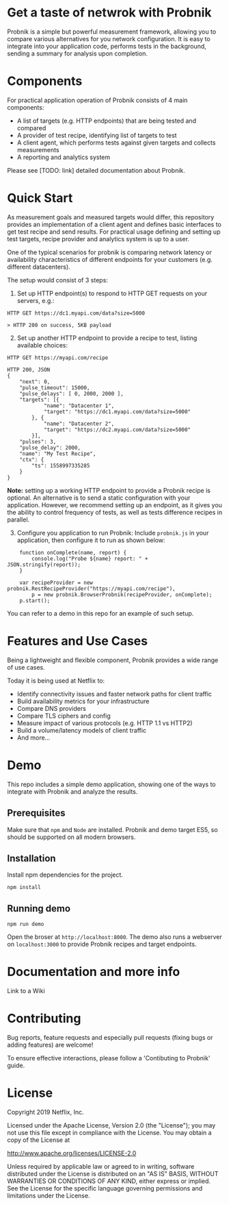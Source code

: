 Get a taste of netwrok with Probnik
============================

Probnik is a simple but powerful measurement framework, allowing you to compare various alternatives for you network configuration. It is easy to integrate into your application code, performs tests in the background, sending a summary for analysis upon completion.


Components
============================
For practical application operation of Probnik consists of 4 main components:
* A list of targets (e.g. HTTP endpoints) that are being tested and compared
* A provider of test recipe, identifying list of targets to test
* A client agent, which performs tests against given targets and collects measurements
* A reporting and analytics system

Please see [TODO: link] detailed documentation about Probnik.

Quick Start
============================

As measurement goals and measured targets would differ, this repository provides an implementation of a client agent and defines basic interfaces to get test recipe and send results. For practical usage defining and setting up test targets, recipe provider and analytics system is up to a user.

One of the typical scenarios for probnik is comparing network latency or availability characteristics of different endpoints for your customers (e.g. different datacenters). 

The setup would consist of 3 steps:
1. Set up HTTP endpoint(s) to respond to HTTP GET requests on your servers, e.g.:

```
HTTP GET https://dc1.myapi.com/data?size=5000

> HTTP 200 on success, 5KB payload
```

2.  Set up another HTTP endpoint to provide a recipe to test, listing available choices:

```
HTTP GET https://myapi.com/recipe

HTTP 200, JSON
{
    "next": 0,
    "pulse_timeout": 15000,
    "pulse_delays": [ 0, 2000, 2000 ],
    "targets": [{
            "name": "Datacenter 1",
            "target": "https://dc1.myapi.com/data?size=5000"
        }, {
            "name": "Datacenter 2",
            "target": "https://dc2.myapi.com/data?size=5000"
        }],
    "pulses": 3,
    "pulse_delay": 2000,
    "name": "My Test Recipe",
    "ctx": {
        "ts": 1558997335285
    }
}
```

**Note:** setting up a working HTTP endpoint to provide a Probnik recipe is optional. An alternative is to send a static configuration with your application. However, we recommend setting up an endpoint, as it gives you the ability to control frequency of tests, as well as tests difference recipes in parallel.

3. Configure you application to run Probnik:
Include `probnik.js` in your application, then configure it to run as shown below:
```
    function onComplete(name, report) {
        console.log("Probe ${name} report: " + JSON.stringify(report));
    }

    var recipeProvider = new probnik.RestRecipeProvider("https://myapi.com/recipe"),
        p = new probnik.BrowserProbnik(recipeProvider, onComplete);
    p.start();
```

You can refer to a demo in this repo for an example of such setup.

Features and Use Cases
============================
Being a lightweight and flexible component, Probnik provides a wide range of use cases.

Today it is being used at Netflix to:
* Identify connectivity issues and faster network paths for client traffic
* Build availability metrics for your infrastructure
* Compare DNS providers
* Compare TLS ciphers and config
* Measure impact of various protocols (e.g. HTTP 1.1 vs HTTP2)
* Build a volume/latency models of client traffic
* And more...

Demo 
============================
This repo includes a simple demo application, showing one of the ways to integrate with Probnik and analyze the results.

## Prerequisites
Make sure that `npm` and `Node` are installed.
Probnik and demo target ES5, so should be supported on all modern browsers.

## Installation

Install npm dependencies for the project.

```
npm install
```

## Running demo
```
npm run demo
```

Open the broser at `http://localhost:8000`. The demo also runs a webserver on `localhost:3000` to provide Probnik recipes and target endpoints.

Documentation and more info
============================
Link to a Wiki

Contributing
============================
Bug reports, feature requests and especially pull requests (fixing bugs or adding features) are welcome!

To ensure effective interactions, please follow a 'Contibuting to Probnik' guide.

License
============================
Copyright 2019 Netflix, Inc.

Licensed under the Apache License, Version 2.0 (the "License"); you may not use this file except in compliance with the License. You may obtain a copy of the License at

http://www.apache.org/licenses/LICENSE-2.0

Unless required by applicable law or agreed to in writing, software distributed under the License is distributed on an "AS IS" BASIS, WITHOUT WARRANTIES OR CONDITIONS OF ANY KIND, either express or implied. See the License for the specific language governing permissions and limitations under the License.